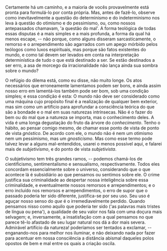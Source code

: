 Certamente há um caminho, e a maioria de vocês provavelmente está pronta para formulá-lo por conta própria. Mas, antes de fazê-lo, observe como inevitavelmente a questão do determinismo e do indeterminismo nos leva à questão do otimismo e do pessimismo, ou, como nossos antepassados chamavam, 'a questão do mal'. A forma teológica de todas essas disputas é a mais simples e a mais profunda, a forma da qual há menos escape, -- não porque, como alguns disseram sarcasticamente, o remorso e o arrependimento são agarrados com um apego mórbido pelos teólogos como luxos espirituais, mas porque são fatos existentes do mundo, e como tal devem ser levados em conta na interpretação determinística de tudo o que está destinado a ser. Se estão destinados a ser erro, a asa de morcego da irracionalidade não lança ainda sua sombra sobre o mundo?

O refúgio do dilema está, como eu disse, não muito longe. Os atos necessários que erroneamente lamentamos podem ser bons, e ainda assim nosso erro em lamentá-los também pode ser bom, sob uma condição simples; e essa condição é esta: O mundo não deve ser considerado como uma máquina cujo propósito final é a realização de qualquer bem exterior, mas sim como um artifício para aprofundar a consciência teórica do que são a bondade e o mal em suas naturezas intrínsecas. Não é o fazer do bem ou do mal que a natureza se importa, mas o conhecimento deles. A vida é uma longa degustação do fruto da árvore do _conhecimento_. Tenho o hábito, ao pensar comigo mesmo, de chamar esse ponto de vista de ponto de vista _gnóstico_. De acordo com ele, o mundo não é nem um otimismo nem um pessimismo, mas um _gnosticismo_. Mas como esse termo pode talvez levar a alguns mal-entendidos, usarei o menos possível aqui, e falarei mais de _subjetivismo_, e do ponto de vista _subjetivista_.

O subjetivismo tem três grandes ramos, -- podemos chamá-los de cientificismo, sentimentalismo e sensualismo, respectivamente. Todos eles concordam essencialmente sobre o universo, considerando que o que acontece lá é subsidiário ao que pensamos ou sentimos sobre ele. O crime justifica sua criminalidade ao despertar nossa inteligência sobre essa criminalidade, e eventualmente nossos remorsos e arrependimentos; e o erro incluído nos remorsos e arrependimentos, o erro de supor que o passado poderia ter sido diferente, justifica-se por seu uso. Seu uso é aguçar nosso senso do _que_ é o irremediavelmente perdido. Quando pensamos nisso como aquilo que poderia ter sido ('as palavras mais tristes de língua ou pena'), a qualidade de seu valor nos fala com uma doçura mais selvagem; e, inversamente, a insatisfação com a qual pensamos no que parece tê-lo afastado de seu lugar natural nos dá a dor mais severa. Admirável artifício da natureza! poderíamos ser tentados a exclamar, -- enganando-nos para melhor nos iluminar, e não deixando nada por fazer para acentuar em nossa consciência a distância abismal daqueles polos opostos de bem e mal entre os quais a criação oscila.
